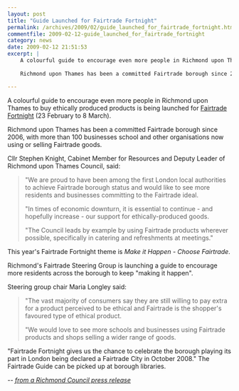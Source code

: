```yaml
---
layout: post
title: "Guide Launched for Fairtrade Fortnight"
permalink: /archives/2009/02/guide_launched_for_fairtrade_fortnight.html
commentfile: 2009-02-12-guide_launched_for_fairtrade_fortnight
category: news
date: 2009-02-12 21:51:53
excerpt: |
    A colourful guide to encourage even more people in Richmond upon Thames to buy  ethically produced products is being launched for <a href="http://www.fairtrade.org.uk/">Fairtrade Fortnight</a> (23 February to 8 March).
    
    Richmond upon Thames has been a committed Fairtrade borough since 2006, with more than 100 businesses school and other organisations now using or selling Fairtrade goods.

---
```


A colourful guide to encourage even more people in Richmond upon Thames to buy ethically produced products is being launched for [Fairtrade Fortnight](http://www.fairtrade.org.uk/) (23 February to 8 March).

Richmond upon Thames has been a committed Fairtrade borough since 2006, with more than 100 businesses school and other organisations now using or selling Fairtrade goods.

Cllr Stephen Knight, Cabinet Member for Resources and Deputy Leader of Richmond upon Thames Council, said:

> "We are proud to have been among the first London local authorities to achieve Fairtrade borough status and would like to see more residents and businesses committing to the Fairtrade ideal.
> 
>  "In times of economic downturn, it is essential to continue - and hopefully increase - our support for ethically-produced goods.
> 
>  "The Council leads by example by using Fairtrade products wherever possible, specifically in catering and refreshments at meetings."
> 
 This year's Fairtrade Fortnight theme is *Make it Happen - Choose Fairtrade*.

Richmond's Fairtrade Steering Group is launching a guide to encourage more residents across the borough to keep "making it happen".

Steering group chair Maria Longley said:

> "The vast majority of consumers say they are still willing to pay extra for a product perceived to be ethical and Fairtrade is the shopper's favoured type of ethical product.
> 
> "We would love to see more schools and businesses using Fairtrade products and shops selling a wider range of goods.

"Fairtrade Fortnight gives us the chance to celebrate the borough playing its part in London being declared a Fairtrade City in October 2008."
The Fairtrade Guide can be picked up at borough libraries.

<cite>-- [from a Richmond Council press release](http://www.richmond.gov.uk/press_office/press_releases/february_2009_press_releases/guide_launched_for_fairtrade_fortnight.htm</cite>)
